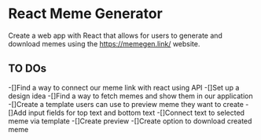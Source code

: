 # React Meme Generator

Create a web app with React that allows for users to generate and download memes using the https://memegen.link/ website.

## TO DOs

-[]Find a way to connect our meme link with react using API
-[]Set up a design idea
-[]Find a way to fetch memes and show them in our application
-[]Create a template users can use to preview meme they want to create
-[]Add input fields for top text and bottom text
-[]Connect text to selected meme via template
-[]Create preview
-[]Create option to download created meme
